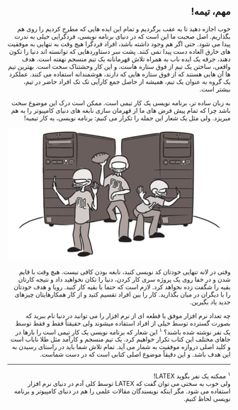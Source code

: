<div dir="rtl">

## مهم، تیمه! 
خوب اجازه دهید تا به عقب برگردیم و تمام این ایده هایی که مطرح کردیم را روی هم بگذاریم. 
اصل صحبت ما این است که در دنیای برنامه نویسی، فردگرایی خیلی به ندرت پیدا می شود. حتی اگر هم وجود داشته باشد، افراد فردگرا هیچ وقت به تنهایی به موفقیت های خارق العاده دست پیدا نمی کنند. پشت سر دستاوردهایی که توانسته اند دنیا را تکون دهند، جرقه یک ایده ناب به همراه تلاش قهرمانانه یک تیم منسجم نهفته است. هدف واقعی، ساختن یک تیم از فوق ستاره هاست، و این کار وحشتناک سخت است. بهترین تیم ها آن هایی هستند که از فوق ستاره هایی که دارند، هوشمندانه استفاده می کنند. عملکرد یک گروه به عنوان یک تیم، همیشه از حاصل جمع کارآیی تک تک افراد حاضر در تیم، بیشتر است.

به زبان ساده تر، برنامه نویسی یک کار تیمی است. ممکن است درک این موضوع سخت باشد چرا که تمام پیش فرض های ما از قهرمان سازی نابغه های دنیای کامپیوتر را به هم میریزد. ولی مثل یک شعار این جمله را تکرار می کنیم: برنامه نویسی، یه کار تیمیه! 


![photo 41](../../static/photos/chapter-1/41.png)

وقتی در لانه تنهایی خودتان کد نویسی کنید، نابغه بودن کافی نیست. هیچ وقت با قایم شدن و در خفا روی یک پروژه سری کار کردن، دنیا را تکان نخواهید داد و نتیجه کارتان بقیه را شگفت زده نخواهد کرد. لازم است که حتما با بقیه کار کنید. رویا و هدف خودتان را با دیگران در میان بگذارید. کار را بین افراد تقسیم کنید و از کار همکارهایتان چیزهای جدید یاد بگیرین. 

چه تعداد نرم افزار موفق یا قطعه ای از نرم افزار را می توانید در دنیا نام ببرید که بصورت گسترده توسط خیلی از افراد استفاده میشوند ولی حقیقتاً فقط و فقط توسط یک نفر نوشته شده باشند؟ <sup>۱</sup>
این شعار که برنامه نویسی یک کار تیمی است را بارها در جاهای مختلف این کتاب تکرار خواهیم کرد. یک تیم منسجم و کارآمد مثل طلا نایاب است و کلید اصلی دروازه موفقیت به شمار می آید. تمام تلاش شما باید در راستای رسیدن به این هدف باشد. و این دقیقاً موضوع اصلی کتابی است که در دست شماست. 

----
<sup>۱</sup> ممکنه یک نفر بگوید
LATEX! <br>
ولی خوب به سختی می توان گفت که 
LATEX
توسط کلی آدم در دنیای نرم افزار استفاده می شود. مگر اینکه نویسندگان مقالات علمی را هم در دنیای کامپیوتر و برنامه نویسی لحاظ کنیم. 


</div>
